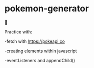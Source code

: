# pokemon-generator
:slot_machine:

Practice with:

-fetch with https://pokeapi.co

-creating elements within javascript

-eventListeners and appendChild()
